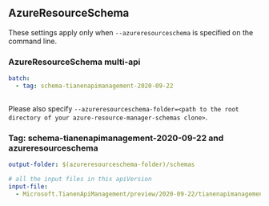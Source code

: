 ## AzureResourceSchema

These settings apply only when `--azureresourceschema` is specified on the command line.

### AzureResourceSchema multi-api

``` yaml $(azureresourceschema) && $(multiapi)
batch:
  - tag: schema-tianenapimanagement-2020-09-22
  
```

Please also specify `--azureresourceschema-folder=<path to the root directory of your azure-resource-manager-schemas clone>`.

### Tag: schema-tianenapimanagement-2020-09-22 and azureresourceschema

``` yaml $(tag) == 'schema-tianenapimanagement-2020-09-22' && $(azureresourceschema)
output-folder: $(azureresourceschema-folder)/schemas

# all the input files in this apiVersion
input-file:
  - Microsoft.TianenApiManagement/preview/2020-09-22/tianenapimanagement.json
```
